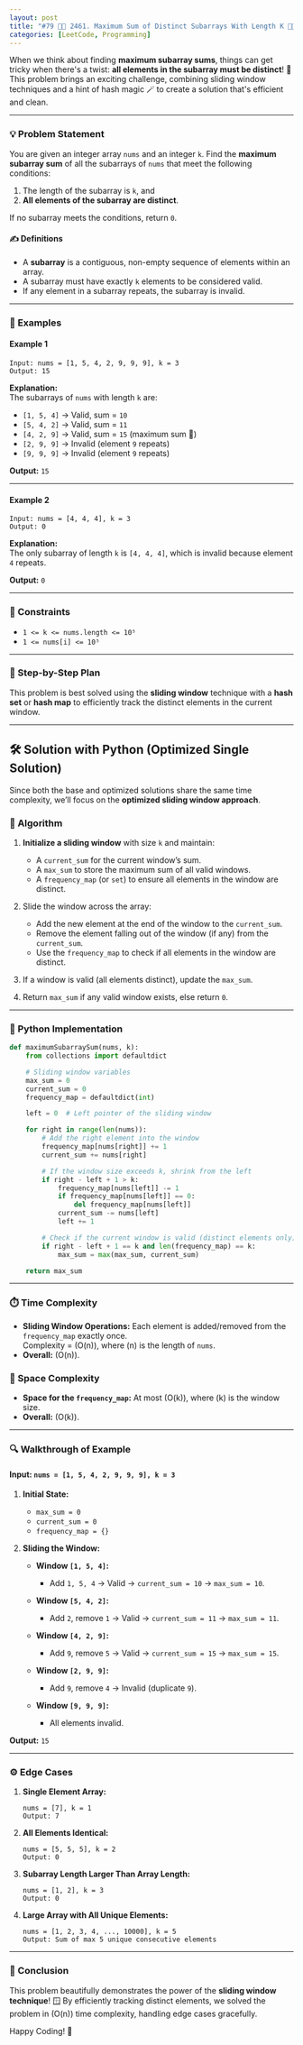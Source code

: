 ```yaml
---
layout: post  
title: "#79 📏🧮 2461. Maximum Sum of Distinct Subarrays With Length K 🧠🚀"  
categories: [LeetCode, Programming]  
---
```


When we think about finding **maximum subarray sums**, things can get tricky when there's a twist: **all elements in the subarray must be distinct**! 🤯 This problem brings an exciting challenge, combining sliding window techniques and a hint of hash magic 🪄 to create a solution that's efficient and clean.

---

### 💡 Problem Statement

You are given an integer array `nums` and an integer `k`. Find the **maximum subarray sum** of all the subarrays of `nums` that meet the following conditions:

1. The length of the subarray is `k`, and  
2. **All elements of the subarray are distinct**.

If no subarray meets the conditions, return `0`.

#### ✍️ Definitions

- A **subarray** is a contiguous, non-empty sequence of elements within an array.  
- A subarray must have exactly `k` elements to be considered valid.  
- If any element in a subarray repeats, the subarray is invalid.

---

### 🌟 Examples  

#### Example 1  

```plaintext
Input: nums = [1, 5, 4, 2, 9, 9, 9], k = 3
Output: 15
```

**Explanation:**  
The subarrays of `nums` with length `k` are:  
- `[1, 5, 4]` → Valid, sum = `10`  
- `[5, 4, 2]` → Valid, sum = `11`  
- `[4, 2, 9]` → Valid, sum = `15` (maximum sum 🎉)  
- `[2, 9, 9]` → Invalid (element `9` repeats)  
- `[9, 9, 9]` → Invalid (element `9` repeats)  

**Output:** `15`

---

#### Example 2  

```plaintext
Input: nums = [4, 4, 4], k = 3
Output: 0
```

**Explanation:**  
The only subarray of length `k` is `[4, 4, 4]`, which is invalid because element `4` repeats.  

**Output:** `0`

---

### 🔎 Constraints  

- `1 <= k <= nums.length <= 10⁵`  
- `1 <= nums[i] <= 10⁵`  

---

### 🚶 Step-by-Step Plan  

This problem is best solved using the **sliding window** technique with a **hash set** or **hash map** to efficiently track the distinct elements in the current window.

---

## 🛠️ Solution with Python (Optimized Single Solution)  

Since both the base and optimized solutions share the same time complexity, we’ll focus on the **optimized sliding window approach**.

### 📝 Algorithm  

1. **Initialize a sliding window** with size `k` and maintain:  
   - A `current_sum` for the current window’s sum.  
   - A `max_sum` to store the maximum sum of all valid windows.  
   - A `frequency_map` (or `set`) to ensure all elements in the window are distinct.  

2. Slide the window across the array:  
   - Add the new element at the end of the window to the `current_sum`.  
   - Remove the element falling out of the window (if any) from the `current_sum`.  
   - Use the `frequency_map` to check if all elements in the window are distinct.  

3. If a window is valid (all elements distinct), update the `max_sum`.  

4. Return `max_sum` if any valid window exists, else return `0`.

---

### 🐍 Python Implementation  

```python
def maximumSubarraySum(nums, k):
    from collections import defaultdict

    # Sliding window variables
    max_sum = 0
    current_sum = 0
    frequency_map = defaultdict(int)

    left = 0  # Left pointer of the sliding window

    for right in range(len(nums)):
        # Add the right element into the window
        frequency_map[nums[right]] += 1
        current_sum += nums[right]

        # If the window size exceeds k, shrink from the left
        if right - left + 1 > k:
            frequency_map[nums[left]] -= 1
            if frequency_map[nums[left]] == 0:
                del frequency_map[nums[left]]
            current_sum -= nums[left]
            left += 1

        # Check if the current window is valid (distinct elements only)
        if right - left + 1 == k and len(frequency_map) == k:
            max_sum = max(max_sum, current_sum)

    return max_sum
```

---

### ⏱️ Time Complexity  

- **Sliding Window Operations:** Each element is added/removed from the `frequency_map` exactly once.  
  Complexity = \(O(n)\), where \(n\) is the length of `nums`.  
- **Overall:** \(O(n)\).

### 🧵 Space Complexity  

- **Space for the `frequency_map`:** At most \(O(k)\), where \(k\) is the window size.  
- **Overall:** \(O(k)\).



---

### 🔍 Walkthrough of Example  

#### Input: `nums = [1, 5, 4, 2, 9, 9, 9], k = 3`

1. **Initial State:**  
   - `max_sum = 0`  
   - `current_sum = 0`  
   - `frequency_map = {}`  

2. **Sliding the Window:**  

   - **Window `[1, 5, 4]`:**  
     - Add `1, 5, 4` → Valid → `current_sum = 10` → `max_sum = 10`.  

   - **Window `[5, 4, 2]`:**  
     - Add `2`, remove `1` → Valid → `current_sum = 11` → `max_sum = 11`.  

   - **Window `[4, 2, 9]`:**  
     - Add `9`, remove `5` → Valid → `current_sum = 15` → `max_sum = 15`.  

   - **Window `[2, 9, 9]`:**  
     - Add `9`, remove `4` → Invalid (duplicate `9`).  

   - **Window `[9, 9, 9]`:**  
     - All elements invalid.  

**Output:** `15`

---

### ⚙️ Edge Cases  

1. **Single Element Array:**  
   ```plaintext
   nums = [7], k = 1
   Output: 7
   ```

2. **All Elements Identical:**  
   ```plaintext
   nums = [5, 5, 5], k = 2
   Output: 0
   ```

3. **Subarray Length Larger Than Array Length:**  
   ```plaintext
   nums = [1, 2], k = 3
   Output: 0
   ```

4. **Large Array with All Unique Elements:**  
   ```plaintext
   nums = [1, 2, 3, 4, ..., 10000], k = 5
   Output: Sum of max 5 unique consecutive elements
   ```

---

### 🏁 Conclusion  

This problem beautifully demonstrates the power of the **sliding window technique**! 🪟 By efficiently tracking distinct elements, we solved the problem in \(O(n)\) time complexity, handling edge cases gracefully.  

Happy Coding! 🚀
